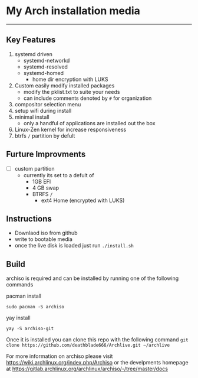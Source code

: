 # My Arch installation media
-----------------------------------------------------------------------------

## Key Features

1. systemd driven
    - systemd-networkd
    - systemd-resolved
    - systemd-homed
      - home dir encryption with LUKS
2. Custom easily modify installed packages
    - modify the pklist.txt to suite your needs
    - can include comments denoted by ``#`` for organization
3. compositor selection menu
4. setup wifi during install
5. minimal install
    - only a handful of applications are installed out the box
6. Linux-Zen kernel for increase responsiveness
7. btrfs ``/`` partition by defult

## Furture Improvments
- [ ] custom partition
    - currently its set to a defult of 
      - 1GB EFI
      - 4 GB swap
      - BTRFS ``/``
        - ext4 Home (encrypted with LUKS)


## Instructions

- Downlaod iso from github
- write to bootable media
- once the live disk is loaded just run ``./install.sh`` 

## Build
  archiso is required and can be installed by running one of the following commands
  
  pacman install
  
  ``` sudo pacman -S archiso ```
  
  yay install
  
  ``` yay -S archiso-git ```
  
  Once it is installed you can clone this repo with the following command
``` git clone https://github.com/deathblade666/Archlive.git ~/archlive ```

For more information on archiso please visit https://wiki.archlinux.org/index.php/Archiso or the develpments homepage at https://gitlab.archlinux.org/archlinux/archiso/-/tree/master/docs
